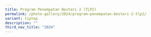 ```yaml
---
title: Program Penempatan Bestari 2 (TLP2)
permalink: /photo-gallery/2024/program-penempatan-bestari-2-tlp2/
variant: tiptap
description: ""
third_nav_title: "2024"
---
```

